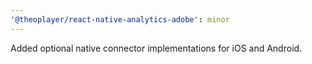 ```yaml
---
'@theoplayer/react-native-analytics-adobe': minor
---
```


Added optional native connector implementations for iOS and Android.

